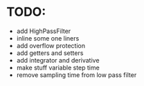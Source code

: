 # TODO:
+ add HighPassFilter
+ inline some one liners
+ add overflow protection
+ add getters and setters
+ add integrator and derivative
+ make stuff variable step time
+ remove sampling time from low pass filter
